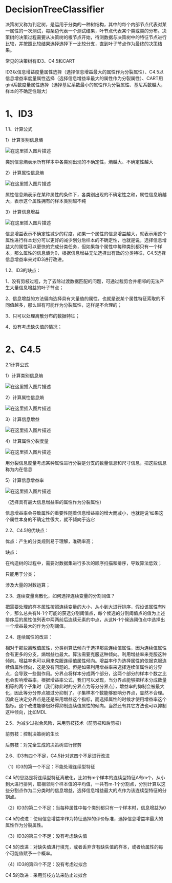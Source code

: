 # DecisionTreeClassifier

决策树又称为判定树，是运用于分类的一种树结构，其中的每个内部节点代表对某一属性的一次测试，每条边代表一个测试结果，叶节点代表某个类或类的分布。决策树的决策过程需要从决策树的根节点开始，待测数据与决策树中的特征节点进行比较，并按照比较结果选择选择下一比较分支，直到叶子节点作为最终的决策结果。

常见的决策树有ID3、C4.5和CART

ID3以信息增益度量属性选择（选择信息增益最大的属性作为分裂属性）、C4.5以信息增益率度量属性选择（选择信息增益率最大的属性作为分裂属性）、CART用gini系数度量属性选择（选择基尼系数最小的属性作为分裂属性、基尼系数越大，样本的不确定性越大）

# 1、ID3
1.1、计算公式

1）计算类别信息熵

![在这里插入图片描述](https://img-blog.csdnimg.cn/20190416214659217.png)

类别信息熵表示所有样本中各类别出现的不确定性，熵越大、不确定性越大

2）计算属性信息熵

![在这里插入图片描述](https://img-blog.csdnimg.cn/20190416214724891.png)

属性信息熵表示在某种属性的条件下，各类别出现的不确定性之和，属性信息熵越大，表示这个属性拥有的样本类别越不纯

3）计算信息增益

![在这里插入图片描述](https://img-blog.csdnimg.cn/20190416214805528.png)

信息增益表示不确定性减少的程度，如果一个属性的信息增益越大，就表示用这个属性进行样本划分可以更好的减少划分后样本的不确定性，也就是说，选择信息增益大的属性可以更快的完成分类任务，但如果每个属性中每种类别都只有一个样本，那么属性的信息熵为0，根据信息增益无法选择出有效的分类特征，C4.5选择信息增益率来对ID3进行改进。

1.2、ID3的缺点：

1、没有剪枝过程，为了去除过渡数据匹配的问题，可通过裁剪合并相邻的无法产生大量信息增益的叶子节点；

2、信息增益的方法偏向选择具有大量值的属性，也就是说某个属性特征索取的不同值越多，那么越有可能作为分裂属性，这样是不合理的；

3、只可以处理离散分布的数据特征；

4、没有考虑缺失值的情况；

# 2、C4.5

2.1计算公式

1）计算类别信息熵

![在这里插入图片描述](https://img-blog.csdnimg.cn/20190416215039653.png)

2）计算属性信息熵

![在这里插入图片描述](https://img-blog.csdnimg.cn/20190416215052675.png)

3）计算信息增益

![在这里插入图片描述](https://img-blog.csdnimg.cn/20190416215110995.png)

4）计算属性分裂度量

![在这里插入图片描述](https://img-blog.csdnimg.cn/20190416215830234.png)

用分裂信息度量考虑某种属性进行分裂是分支的数量信息和尺寸信息，把这些信息称为内在信息

5）计算信息增益率

![在这里插入图片描述](https://img-blog.csdnimg.cn/20190416215901922.png)

（选择具有最大信息增益率的属性作为分裂属性）

信息增益率会导致属性的重要性随着信息增益率的增大而减小，也就是说‘如果这个属性本身的不确定性很大，就不倾向于选它

2.2、C4.5的优缺点：

优点：产生的分类规则易于理解，准确率高；

缺点：

在构造树的过程中，需要对数据集进行多次的顺序扫描和排序，导致算法低效；

只能用于分类；

涉及大量的对数运算；

2.3、连续变量离散化，如何选择连续变量的分割阈值？

把需要处理的样本属性按照连续变量的大小，从小到大进行排序，假设该属性有N个，那么总共有N-1个可能的获选分割阈值点，每个候选的分割阈值点的值为上述排序后的属性值列表中两两前后连续元素的中点，从这N-1个候选阈值点中选择出一个增益最大的作为分割阈值。

2.4、连续属性的改进：

相对于那些离散值属性，分类树算法倾向于选择那些连续值属性，因为连续值属性会有更多的分支，熵增益也最大。算法需要克服这种倾向。利用增益率来克服这种倾向。增益率也可以用来克服连续值属性倾向。增益率作为选择属性的依据克服连续值属性倾向，这是没有问题的。但是如果利用增益率来选择连续值属性的分界点，会导致一些副作用。分界点将样本分成两个部分，这两个部分的样本个数之比也会影响增益率。根据增益率公式，我们可以发现，当分界点能够把样本分成数量相等的两个子集时（我们称此时的分界点为等分分界点），增益率的抑制会被最大化，因此等分分界点被过分抑制了。子集样本个数能够影响分界点，显然不合理。因此在决定分界点是还是采用增益这个指标，而选择属性的时候才使用增益率这个指标。这个改进能够很好得抑制连续值属性的倾向。当然还有其它方法也可以抑制这种倾向，比如MDL

2.5、为减少过拟合风险，采用剪枝技术（前剪枝和后剪枝）

前剪枝：控制决策树的生长

后剪枝：对完全生成的决策树进行修剪

2.6、ID3有四个不足，C4.5针对这四个不足进行改进

（1）ID3的第一个不足：不能处理连续型特征

C4.5的思路是将连续型特征离散化，比如有m个样本的连续型特征A有m个，从小到大进行排列，取相邻两个样本值的平均值，一共有m-1个分割点，分别计算以这些分割点作为二分类时的信息增益，选择信息增益最大的点作为该连续型特征的分割点。

（2）ID3的第二个不足：当每种属性中每个类别都只有一个样本时，信息增益为0

C4.5的改进：使用信息增益率作为特征选择的评价标准，选择信息增益率最大的属性作为分裂属性。

（3）ID3的第三个不足：没有考虑缺失值

C4.5的改进：对缺失值进行填充，或者丢弃含有缺失值的样本，或者给属性的每个可能值赋予一个概率。

（4）ID3的第四个不足：没有考虑过拟合

C4.5的改进：采用剪枝方法来防止过拟合
